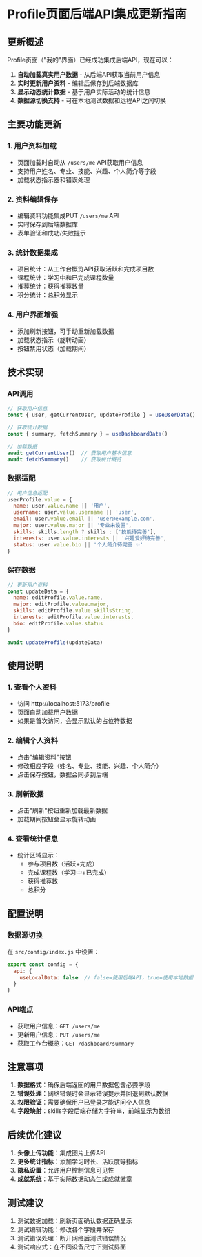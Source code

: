 # Profile页面后端API集成更新指南

## 更新概述

Profile页面（"我的"界面）已经成功集成后端API，现在可以：

1. **自动加载真实用户数据** - 从后端API获取当前用户信息
2. **实时更新用户资料** - 编辑后保存到后端数据库
3. **显示动态统计数据** - 基于用户实际活动的统计信息
4. **数据源切换支持** - 可在本地测试数据和远程API之间切换

## 主要功能更新

### 1. 用户资料加载
- 页面加载时自动从 `/users/me` API获取用户信息
- 支持用户姓名、专业、技能、兴趣、个人简介等字段
- 加载状态指示器和错误处理

### 2. 资料编辑保存
- 编辑资料功能集成PUT `/users/me` API
- 实时保存到后端数据库
- 表单验证和成功/失败提示

### 3. 统计数据集成
- 项目统计：从工作台概览API获取活跃和完成项目数
- 课程统计：学习中和已完成课程数量
- 推荐统计：获得推荐数量
- 积分统计：总积分显示

### 4. 用户界面增强
- 添加刷新按钮，可手动重新加载数据
- 加载状态指示（旋转动画）
- 按钮禁用状态（加载期间）

## 技术实现

### API调用
```javascript
// 获取用户信息
const { user, getCurrentUser, updateProfile } = useUserData()

// 获取统计数据
const { summary, fetchSummary } = useDashboardData()

// 加载数据
await getCurrentUser()  // 获取用户基本信息
await fetchSummary()    // 获取统计概览
```

### 数据适配
```javascript
// 用户信息适配
userProfile.value = {
  name: user.value.name || '用户',
  username: user.value.username || 'user',
  email: user.value.email || 'user@example.com',
  major: user.value.major || '专业未设置',
  skills: skills.length ? skills : ['技能待完善'],
  interests: user.value.interests || '兴趣爱好待完善',
  status: user.value.bio || '个人简介待完善 ✨'
}
```

### 保存数据
```javascript
// 更新用户资料
const updateData = {
  name: editProfile.value.name,
  major: editProfile.value.major,
  skills: editProfile.value.skillsString,
  interests: editProfile.value.interests,
  bio: editProfile.value.status
}

await updateProfile(updateData)
```

## 使用说明

### 1. 查看个人资料
- 访问 http://localhost:5173/profile
- 页面自动加载用户数据
- 如果是首次访问，会显示默认的占位符数据

### 2. 编辑个人资料
- 点击"编辑资料"按钮
- 修改相应字段（姓名、专业、技能、兴趣、个人简介）
- 点击保存按钮，数据会同步到后端

### 3. 刷新数据
- 点击"刷新"按钮重新加载最新数据
- 加载期间按钮会显示旋转动画

### 4. 查看统计信息
- 统计区域显示：
  - 参与项目数（活跃+完成）
  - 完成课程数（学习中+已完成）
  - 获得推荐数
  - 总积分

## 配置说明

### 数据源切换
在 `src/config/index.js` 中设置：
```javascript
export const config = {
  api: {
    useLocalData: false  // false=使用后端API，true=使用本地数据
  }
}
```

### API端点
- 获取用户信息：`GET /users/me`
- 更新用户信息：`PUT /users/me`
- 获取工作台概览：`GET /dashboard/summary`

## 注意事项

1. **数据格式**：确保后端返回的用户数据包含必要字段
2. **错误处理**：网络错误时会显示错误提示并回退到默认数据
3. **权限验证**：需要确保用户已登录才能访问个人信息
4. **字段映射**：skills字段后端存储为字符串，前端显示为数组

## 后续优化建议

1. **头像上传功能**：集成图片上传API
2. **更多统计指标**：添加学习时长、活跃度等指标
3. **隐私设置**：允许用户控制信息可见性
4. **成就系统**：基于实际数据动态生成成就徽章

## 测试建议

1. 测试数据加载：刷新页面确认数据正确显示
2. 测试编辑功能：修改各个字段并保存
3. 测试错误处理：断开网络后测试错误情况
4. 测试响应式：在不同设备尺寸下测试界面
